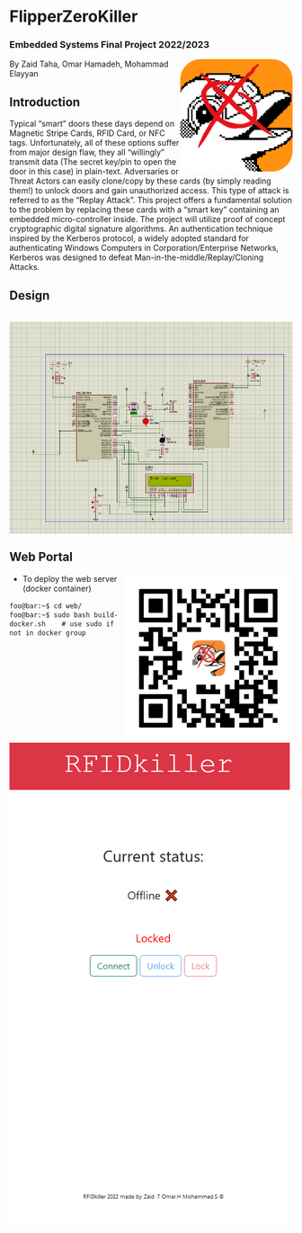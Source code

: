 ﻿# FlipperZeroKiller

### Embedded Systems Final Project 2022/2023
<img align="right" src="https://github.com/CodeBreaker44/FlipperZeroKiller/blob/main/Diagrams/qFlipper_macOS_256px_ugly_1_copy.png" width="200">
By Zaid Taha, Omar Hamadeh, Mohammad Elayyan



## Introduction
Typical “smart” doors these days depend on Magnetic Stripe Cards, RFID Card, or NFC tags. Unfortunately, all of these options suffer from major design flaw, they all “willingly” transmit data (The secret key/pin to open the door in this case) in plain-text. Adversaries or Threat Actors can easily clone/copy by these cards (by simply reading them!)  to unlock doors and gain unauthorized access. This type of attack is referred to as the “Replay Attack”. This project offers a fundamental solution to the problem by replacing these cards with a “smart key” containing an embedded micro-controller inside. The project will utilize proof of concept cryptographic digital signature algorithms. An authentication technique inspired by the Kerberos protocol, a widely adopted standard for authenticating Windows Computers in Corporation/Enterprise Networks, Kerberos was designed to defeat Man-in-the-middle/Replay/Cloning Attacks.


## Design
<br>
<img align="middle" src="https://github.com/CodeBreaker44/FlipperZeroKiller/blob/main/Diagrams/Screenshot_2023-01-19_141517.png">

## Web Portal
<img align="right" src="https://github.com/CodeBreaker44/FlipperZeroKiller/blob/main/Diagrams/frame.png" width="300">


- To deploy the web server (docker container) 
```console
foo@bar:~$ cd web/
foo@bar:~$ sudo bash build-docker.sh    # use sudo if not in docker group
```
<br>
<img align="middle" src="https://github.com/CodeBreaker44/FlipperZeroKiller/blob/main/Diagrams/Screenshot 2023-01-22 190417.png">
<br>













